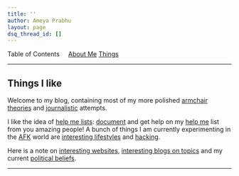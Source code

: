 ```yaml
---
title: ''
author: Ameya Prabhu
layout: page
dsq_thread_id: []
---
```

Table of Contents     [About Me](#aboutme) [Things ]()

---

## <a name="aboutme" id="aboutme"></a>Things I like

Welcome to my blog, containing most of my more polished [armchair theories]() and [journalistic]() attempts.

I like the idea of [help me lists](): [document]() and get help on my [help me]() list from you amazing people! A bunch of things I am currently experimenting in the [AFK](https://www.grammarly.com/blog/afk-meaning/) world are [interesting lifestyles]() and [hacking]().

Here is a note on [interesting websites](), [interesting blogs on topics]() and my current [political beliefs]().

---
